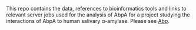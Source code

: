 This repo contains the data, references to bioinformatics tools and links to relevant server jobs used for the analysis of AbpA for a project studying the interactions of AbpA to human salivary α-amylase. Please see [Abp](Abp).

